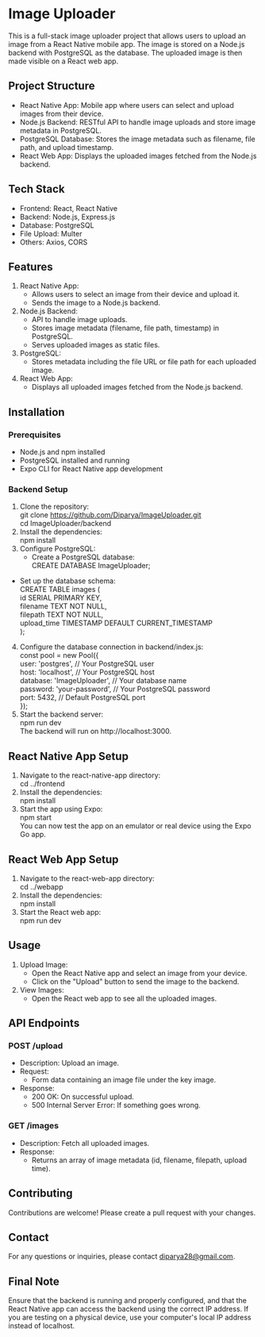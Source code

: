 # Image Uploader 
This is a full-stack image uploader project that allows users to upload an image from a React Native mobile app. The image is stored on a Node.js backend with PostgreSQL as the database. The uploaded image is then made visible on a React web app.

## Project Structure
- React Native App: Mobile app where users can select and upload images from their device.
- Node.js Backend: RESTful API to handle image uploads and store image metadata in PostgreSQL.
- PostgreSQL Database: Stores the image metadata such as filename, file path, and upload timestamp.
- React Web App: Displays the uploaded images fetched from the Node.js backend.

## Tech Stack
- Frontend: React, React Native
- Backend: Node.js, Express.js
- Database: PostgreSQL
- File Upload: Multer
- Others: Axios, CORS

## Features
1. React Native App:
   - Allows users to select an image from their device and upload it.
   - Sends the image to a Node.js backend.
2. Node.js Backend:
   - API to handle image uploads.
   - Stores image metadata (filename, file path, timestamp) in PostgreSQL.
   - Serves uploaded images as static files.
3. PostgreSQL:
   - Stores metadata including the file URL or file path for each uploaded image.
4. React Web App:
   - Displays all uploaded images fetched from the Node.js backend.

## Installation
### Prerequisites
  - Node.js and npm installed
  - PostgreSQL installed and running
  - Expo CLI for React Native app development

### Backend Setup
1. Clone the repository:<br/>
   git clone https://github.com/Diparya/ImageUploader.git<br/>
   cd ImageUploader/backend
2. Install the dependencies:<br/>
   npm install
3. Configure PostgreSQL:<br/>
   - Create a PostgreSQL database:<br/>
     CREATE DATABASE ImageUploader;
  -  Set up the database schema:<br/>
     CREATE TABLE images (<br/>
      id SERIAL PRIMARY KEY,<br/>
      filename TEXT NOT NULL,<br/>
      filepath TEXT NOT NULL,<br/>
      upload_time TIMESTAMP DEFAULT CURRENT_TIMESTAMP<br/>
     );
4. Configure the database connection in backend/index.js:<br/>
    const pool = new Pool({<br/>
     user: 'postgres',   // Your PostgreSQL user<br/>
     host: 'localhost',  // Your PostgreSQL host<br/>
     database: 'ImageUploader',  // Your database name<br/>
     password: 'your-password',  // Your PostgreSQL password<br/>
     port: 5432,  // Default PostgreSQL port<br/>
    });
5. Start the backend server:<br/>
   npm run dev<br/>
The backend will run on http://localhost:3000.

## React Native App Setup
1. Navigate to the react-native-app directory:<br/>
   cd ../frontend
2. Install the dependencies:<br/>
   npm install
3. Start the app using Expo:<br/>
   npm start<br/>
You can now test the app on an emulator or real device using the Expo Go app.

## React Web App Setup
1. Navigate to the react-web-app directory:<br/>
   cd ../webapp
2. Install the dependencies:<br/>
   npm install
3. Start the React web app:<br/>
   npm run dev

## Usage
1. Upload Image:
   - Open the React Native app and select an image from your device.
   - Click on the "Upload" button to send the image to the backend.
2. View Images:
   - Open the React web app to see all the uploaded images.
  
## API Endpoints
### POST /upload
- Description: Upload an image.
- Request:
     - Form data containing an image file under the key image.
- Response:
     - 200 OK: On successful upload.
     - 500 Internal Server Error: If something goes wrong.
### GET /images
- Description: Fetch all uploaded images.
- Response:
     - Returns an array of image metadata (id, filename, filepath, upload time).

## Contributing
Contributions are welcome! Please create a pull request with your changes.

## Contact
For any questions or inquiries, please contact diparya28@gmail.com.

## Final Note
Ensure that the backend is running and properly configured, and that the React Native app can access the backend using the correct IP address. If you are testing on a physical device, use your computer's local IP address instead of localhost.
